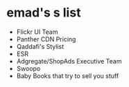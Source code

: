 emad's s list
=============

- Flickr UI Team
- Panther CDN Pricing
- Qaddafi's Stylist
- ESR
- Adgregate/ShopAds Executive Team
- Swoopo
- Baby Books that try to sell you stuff

